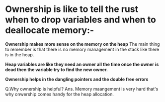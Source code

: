 # Ownership is like to tell the rust when to drop variables and when to deallocate memory:-
**Ownership makes more sense on the memory on the heap**
The main thing to remember is that there is no memory management in the stack like there is in the heap.

**Heap variables are like they need an owner all the time once the owner is dead then the variable try to find the new owner.**

**Ownership helps in the dangling pointers and the double free errors**

Q.Why ownership is helpful?
Ans. Memory maangement is very hard that's why onwership comes handy for the heap allocation.
